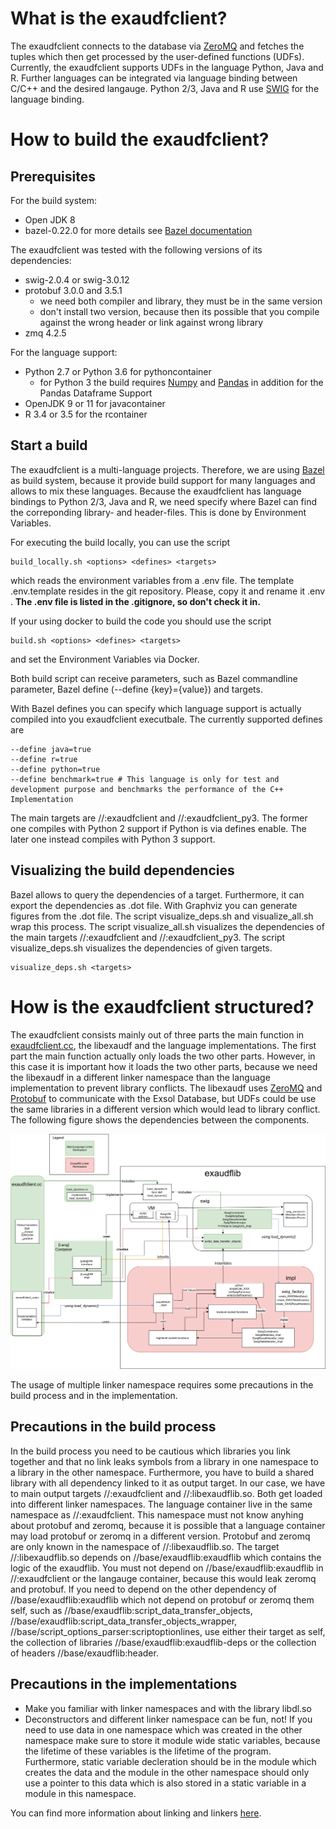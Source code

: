 # What is the exaudfclient?

The exaudfclient connects to the database via [ZeroMQ](http://zeromq.org/) and fetches the tuples which then get processed by the user-defined functions (UDFs). Currently, the exaudfclient supports UDFs in the language Python, Java and R. Further languages can be integrated via language binding between C/C++ and the desired langauge. Python 2/3, Java and R use [SWIG](http://www.swig.org/) for the language binding.

# How to build the exaudfclient?

## Prerequisites

For the build system:

- Open JDK 8
- bazel-0.22.0 for more details see [Bazel documentation](https://docs.bazel.build/versions/master/install.html)

The exaudfclient was tested with the following versions of its dependencies:

- swig-2.0.4 or swig-3.0.12
- protobuf 3.0.0 and 3.5.1
    - we need both compiler and library, they must be in the same version
    - don't install two version, because then its possible that you compile against the wrong header or link against wrong library
- zmq 4.2.5

For the language support:

- Python 2.7 or Python 3.6 for pythoncontainer
    - for Python 3 the build requires [Numpy](http://www.numpy.org/) and [Pandas](https://pandas.pydata.org/) in addition for the Pandas Dataframe Support
- OpenJDK 9 or 11 for javacontainer
- R 3.4 or 3.5 for the rcontainer

## Start a build

The exaudfclient is a multi-language projects. Therefore, we are using [Bazel](https://docs.bazel.build/versions/master/bazel-overview.html) as build system, because it provide build support for many languages and allows to mix these languages. Because the exaudfclient has language bindings to Python 2/3, Java and R, we need specify where Bazel can find the correponding library- and header-files. This is done by Environment Variables.

For executing the build locally, you can use the script 

    build_locally.sh <options> <defines> <targets>
    
which reads the environment variables from a .env file. The template .env.template resides in the git repository. Please, copy it and rename it .env . **The .env file is listed in the .gitignore, so don't check it in.** 

If your using docker to build the code you should use the script 

    build.sh <options> <defines> <targets>
    
and set the Environment Variables via Docker.

Both build script can receive parameters, such as Bazel commandline parameter, Bazel define (--define {key}={value}) and targets. 

With Bazel defines you can specify which language support is actually compiled into you exaudfclient executbale. The currently supported defines are

    --define java=true
    --define r=true
    --define python=true
    --define benchmark=true # This language is only for test and development purpose and benchmarks the performance of the C++ Implementation


The main targets are //:exaudfclient and //:exaudfclient_py3. The former one compiles with Python 2 support if Python is via defines enable. The later one instead compiles with Python 3 support.

## Visualizing the build dependencies

Bazel allows to query the dependencies of a target. Furthermore, it can export the dependencies as .dot file. With Graphviz you can generate figures from the .dot file. The script visualize_deps.sh and visualize_all.sh wrap this process. The script visualize_all.sh visualizes the dependencies of the main targets //:exaudfclient and //:exaudfclient_py3. The script visualize_deps.sh visualizes the dependencies of given targets.

    visualize_deps.sh <targets>

# How is the exaudfclient structured?

The exaudfclient consists mainly out of three parts the main function in [exaudfclient.cc](exaudfclient.cc), the libexaudf and the language implementations. The first part the main function actually only loads the two other parts. However, in this case it is important how it loads the two other parts, because we need the libexaudf in a different linker namespace than the language implementation to prevent library conflicts. The libexaudf uses  [ZeroMQ](http://zeromq.org/) and  [Protobuf](https://developers.google.com/protocol-buffers/) to communicate with the Exsol Database, but UDFs could be use the same libraries in a different version which would lead to library conflict. The following figure shows the dependencies between the components.

![exaudfclient dependencies](docs/exaudfclient.png)

The usage of multiple linker namespace requires some precautions in the build process and in the implementation. 

## Precautions in the build process

In the build process you need to be cautious which libraries you link together and that no link leaks symbols from a library in one namespace to a library in the other namespace. Furthermore, you have to build a shared library with all dependency linked to it as output target. In our case, we have to main output targets //:exaudfclient and //:libexaudflib.so. Both get loaded into different linker namespaces. The language container live in the same namespace as //:exaudfclient. This namespace must not know anyhing about protobuf and zeromq, because it is possible that a language container may load protobuf or zeromq in a different version. Protobuf and zeromq are only known in the namespace of //:libexaudflib.so. The target //:libexaudflib.so depends on //base/exaudflib:exaudflib which contains the logic of the exaudflib. You must not depend on //base/exaudflib:exaudflib in //:exaudfclient or the langauge container, because this would leak zeromq and protobuf. If you need to depend on the other dependency of //base/exaudflib:exaudflib which not depend on protobuf or zeromq them self, such as //base/exaudflib:script_data_transfer_objects, //base/exaudflib:script_data_transfer_objects_wrapper, //base/script_options_parser:scriptoptionlines, use either their target as self, the collection of libraries //base/exaudflib:exaudflib-deps or the collection of headers //base/exaudflib:header.

## Precautions in the implementations

- Make you familiar with linker namespaces and with the library libdl.so
- Deconstructors and different linker namespace can be fun, not! If you need to use data in one namespace which was created in the other namespace make sure to store it module wide static variables, because the lifetime of these variables is the lifetime of the program. Furthermore, static variable decleration should be in the module which creates the data and the module in the other namespace should only use a pointer to this data which is also stored in a static variable in a module in this namespace.

You can find more information about linking and linkers [here](https://www.lurklurk.org/linkers/linkers.html).
